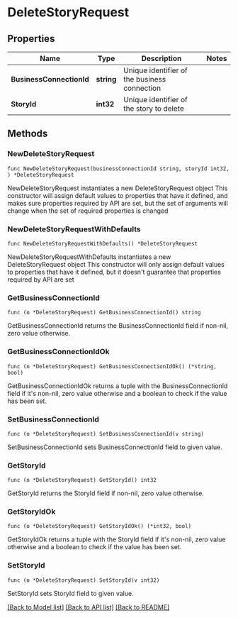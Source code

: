 # DeleteStoryRequest

## Properties

Name | Type | Description | Notes
------------ | ------------- | ------------- | -------------
**BusinessConnectionId** | **string** | Unique identifier of the business connection | 
**StoryId** | **int32** | Unique identifier of the story to delete | 

## Methods

### NewDeleteStoryRequest

`func NewDeleteStoryRequest(businessConnectionId string, storyId int32, ) *DeleteStoryRequest`

NewDeleteStoryRequest instantiates a new DeleteStoryRequest object
This constructor will assign default values to properties that have it defined,
and makes sure properties required by API are set, but the set of arguments
will change when the set of required properties is changed

### NewDeleteStoryRequestWithDefaults

`func NewDeleteStoryRequestWithDefaults() *DeleteStoryRequest`

NewDeleteStoryRequestWithDefaults instantiates a new DeleteStoryRequest object
This constructor will only assign default values to properties that have it defined,
but it doesn't guarantee that properties required by API are set

### GetBusinessConnectionId

`func (o *DeleteStoryRequest) GetBusinessConnectionId() string`

GetBusinessConnectionId returns the BusinessConnectionId field if non-nil, zero value otherwise.

### GetBusinessConnectionIdOk

`func (o *DeleteStoryRequest) GetBusinessConnectionIdOk() (*string, bool)`

GetBusinessConnectionIdOk returns a tuple with the BusinessConnectionId field if it's non-nil, zero value otherwise
and a boolean to check if the value has been set.

### SetBusinessConnectionId

`func (o *DeleteStoryRequest) SetBusinessConnectionId(v string)`

SetBusinessConnectionId sets BusinessConnectionId field to given value.


### GetStoryId

`func (o *DeleteStoryRequest) GetStoryId() int32`

GetStoryId returns the StoryId field if non-nil, zero value otherwise.

### GetStoryIdOk

`func (o *DeleteStoryRequest) GetStoryIdOk() (*int32, bool)`

GetStoryIdOk returns a tuple with the StoryId field if it's non-nil, zero value otherwise
and a boolean to check if the value has been set.

### SetStoryId

`func (o *DeleteStoryRequest) SetStoryId(v int32)`

SetStoryId sets StoryId field to given value.



[[Back to Model list]](../README.md#documentation-for-models) [[Back to API list]](../README.md#documentation-for-api-endpoints) [[Back to README]](../README.md)


